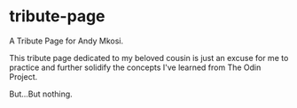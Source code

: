 # tribute-page

A Tribute Page for Andy Mkosi.

This tribute page dedicated to my beloved cousin is just an excuse for me to practice
and further solidify the concepts I've learned from The Odin Project.

But...But nothing.
